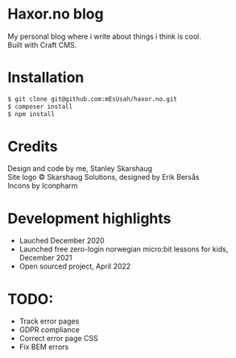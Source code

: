 # Haxor.no blog #
My personal blog where i write about things i think is cool.<br>
Built with Craft CMS.

# Installation #
```bash
$ git clone git@github.com:mEsUsah/haxor.no.git
$ composer install
$ npm install
```

# Credits #
Design and code by me, Stanley Skarshaug <br>
Site logo © Skarshaug Solutions, designed by Erik Bersås <br>
Incons by Iconpharm

# Development highlights #
- Lauched December 2020
- Launched free zero-login norwegian micro:bit lessons for kids, December 2021
- Open sourced project, April 2022

# TODO:
- Track error pages
- GDPR compliance
- Correct error page CSS
- Fix BEM errors